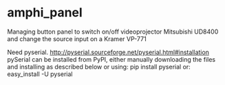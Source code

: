 # amphi_panel

Managing button panel to switch on/off videoprojector Mitsubishi UD8400
and change the source input on a Kramer VP-771

Need pyserial.
http://pyserial.sourceforge.net/pyserial.html#installation
pySerial can be installed from PyPI, either manually downloading the files and installing as described below or using:
pip install pyserial
or:
easy_install -U pyserial
